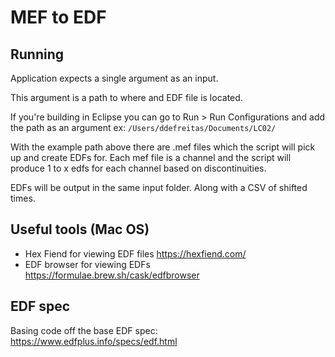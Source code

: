 # MEF to EDF

## Running

Application expects a single argument as an input.

This argument is a path to where and EDF file is located.

If you're building in Eclipse you can go to Run > Run Configurations and add the path as an argument ex: `/Users/ddefreitas/Documents/LC02/`

With the example path above there are .mef files which the script will pick up and create EDFs for. Each mef file is a channel and the script will produce 1 to x edfs for each channel based on discontinuities.

EDFs will be output in the same input folder. Along with a CSV of shifted times.


## Useful tools (Mac OS)

- Hex Fiend for viewing EDF files https://hexfiend.com/
- EDF browser for viewing EDFs https://formulae.brew.sh/cask/edfbrowser

## EDF spec

Basing code off the base EDF spec: https://www.edfplus.info/specs/edf.html